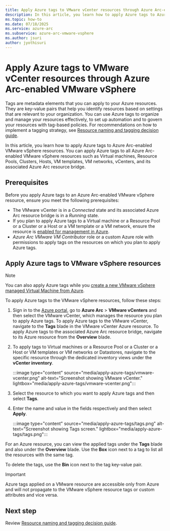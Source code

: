 ```yaml
---
title: Apply Azure tags to VMware vCenter resources through Azure Arc-enabled VMware vSphere 
description: In this article, you learn how to apply Azure tags to Azure Arc-enabled VMware vSphere resources. 
ms.topic: how-to 
ms.date: 07/18/2025
ms.service: azure-arc
ms.subservice: azure-arc-vmware-vsphere
ms.author: jsuri
author: jyothisuri
---
```


# Apply Azure tags to VMware vCenter resources through Azure Arc-enabled VMware vSphere

Tags are metadata elements that you can apply to your Azure resources. They are key-value pairs that help you identify resources based on settings that are relevant to your organization. You can use Azure tags to organize and manage your resources effectively, to set up automation and to govern your resources with tag-based policies. For recommendations on how to implement a tagging strategy, see [Resource naming and tagging decision guide](/azure/cloud-adoption-framework/ready/azure-best-practices/resource-naming-and-tagging-decision-guide?toc=%2Fazure%2Fazure-resource-manager%2Fmanagement%2Ftoc.json).

In this article, you learn how to apply Azure tags to Azure Arc-enabled VMware vSphere resources. You can apply Azure tags to all Azure Arc-enabled VMware vSphere resources such as Virtual machines, Resource Pools, Clusters, Hosts, VM templates, VM networks, vCenters, and its associated Azure Arc resource bridge. 

## Prerequisites

Before you apply Azure tags to an Azure Arc-enabled VMware vSphere resource, ensure you meet the following prerequisites:
- The VMware vCenter is in a *Connected* state and its associated Azure Arc resource bridge is in a *Running* state.
- If you plan to apply Azure tags to a Virtual machine or a Resource Pool or a Cluster or a Host or a VM template or a VM network, ensure the resource is [enabled for management in Azure](browse-and-enable-vcenter-resources-in-azure.md).
- *Azure Arc VMware  VM Contributor* role or a custom Azure role with permissions to apply tags on the resources on which you plan to apply Azure tags.

## Apply Azure tags to VMware vSphere resources 

>[!Note]
>You can also apply Azure tags while you [create a new VMware vSphere managed Virtual Machine from Azure](create-virtual-machine.md).

To apply Azure tags to the VMware vSphere resources, follow these steps:

1. Sign in to the [Azure portal](https://portal.azure.com/), go to **Azure Arc** > **VMware vCenters** and then select the VMware vCenter, which manages the resource you plan to apply Azure tags.
       To apply Azure tags to the VMware vCenter, navigate to the **Tags** blade in the VMware vCenter Azure resource. 
       To apply Azure tags to the associated Azure Arc resource bridge, navigate to its Azure resource from the **Overview** blade.
 
2. To apply tags to Virtual machines or a Resource Pool or a Cluster or a Host or VM templates or VM networks or Datastores, navigate to the specific resource through the dedicated inventory views under the **vCenter inventory**.

    :::image type="content" source="media/apply-azure-tags/vmware-vcenter.png" alt-text="Screenshot showing VMware vCenter." lightbox="media/apply-azure-tags/vmware-vcenter.png":::
 
3. Select the resource to which you want to apply Azure tags and then select **Tags**.
4. Enter the name and value in the fields respectively and then select **Apply**.
 
   :::image type="content" source="media/apply-azure-tags/tags.png" alt-text="Screenshot showing Tags screen." lightbox="media/apply-azure-tags/tags.png":::
        
For an Azure resource, you can view the applied tags under the **Tags** blade and also under the **Overview** blade. Use the **Box** icon next to a tag to list all the resources with the same tag. 

To delete the tags, use the **Bin** icon next to the tag key-value pair.

>[!Important]
>Azure tags applied on a VMware resource are accessible only from Azure and will not propagate to the VMware vSphere resource tags or custom attributes and vice versa.

## Next step

Review [Resource naming and tagging decision guide](/azure/cloud-adoption-framework/ready/azure-best-practices/resource-naming-and-tagging-decision-guide).

